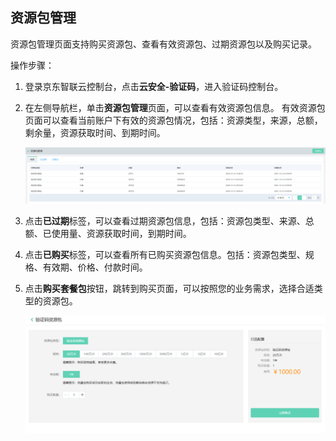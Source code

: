 ## 资源包管理

资源包管理页面支持购买资源包、查看有效资源包、过期资源包以及购买记录。

操作步骤：

1. 登录京东智联云控制台，点击**云安全-验证码**，进入验证码控制台。

2. 在左侧导航栏，单击**资源包管理**页面，可以查看有效资源包信息。 有效资源包页面可以查看当前账户下有效的资源包情况，包括：资源类型，来源，总额，剩余量，资源获取时间、到期时间。

   ![image](../../../../image/Captcha/resource.png)

3. 点击**已过期**标签，可以查看过期资源包信息，包括：资源包类型、来源、总额、已使用量、资源获取时间，到期时间。

4. 点击**已购买**标签，可以查看所有已购买资源包信息。包括：资源包类型、规格、有效期、价格、付款时间。

5. 点击**购买套餐包**按钮，跳转到购买页面，可以按照您的业务需求，选择合适类型的资源包。

   ![image](../../../../image/Captcha/resource-buy.png)